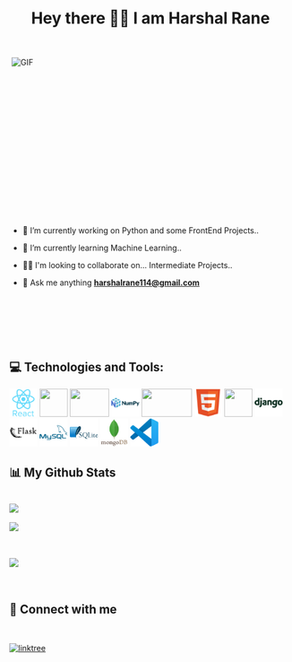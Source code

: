 <h1 align="center">Hey there 👋🏻 I am Harshal Rane</h1>
<br><br>
<img align="right" alt="GIF" src="https://c.tenor.com/NOYF3f82b_gAAAAC/programmer.gif" width="500" height="300"/>

<br>

- 🔭 I’m currently working on Python and some FrontEnd Projects..

- 🌱 I’m currently learning Machine Learning..

- 👯‍♀️ I'm looking to collaborate on... Intermediate Projects..

- 💬 Ask me anything **harshalrane114@gmail.com**

<br>
<br>
<br>
<br>

<!--
-->
<br>
<h2> 💻 Technologies and Tools:  </h2>
<img src="https://raw.githubusercontent.com/devicons/devicon/master/icons/react/react-original-wordmark.svg" width="50" height="50"/> <img src="https://camo.githubusercontent.com/24303cd2424a9a9c092cb6f3108ae66c45d827c3bb8cac57c93c1831c058e43f/68747470733a2f2f696d672e69636f6e73382e636f6d2f636f6c6f722f34382f3030303030302f707974686f6e2e706e67" width="50" height="50"/> <img src="https://data-flair.training/blogs/wp-content/uploads/sites/2/2019/07/scikit-learn-logo-300x181.png" width="70" height="50"/> <t/> <img src="https://raw.githubusercontent.com/devicons/devicon/1119b9f84c0290e0f0b38982099a2bd027a48bf1/icons/numpy/numpy-original-wordmark.svg" width="50" height="50"/> <img src="https://data-flair.training/blogs/wp-content/uploads/sites/2/2019/07/matplotlib-520x152.png" width="90" height="50"/> <img src="https://raw.githubusercontent.com/devicons/devicon/1119b9f84c0290e0f0b38982099a2bd027a48bf1/icons/html5/html5-original.svg" width="50" height="50"/> <img src="https://camo.githubusercontent.com/dc75aee770dff630309493116eeebd6a39c7042e4e94780a5e6c8f107bebe76f/68747470733a2f2f696d672e69636f6e73382e636f6d2f636f6c6f722f34382f3030303030302f637373332e706e67" width="50" height="50"/> <img src="https://raw.githubusercontent.com/devicons/devicon/1119b9f84c0290e0f0b38982099a2bd027a48bf1/icons/django/django-plain-wordmark.svg" width="50" height="50"/> <img src="https://raw.githubusercontent.com/devicons/devicon/1119b9f84c0290e0f0b38982099a2bd027a48bf1/icons/flask/flask-original-wordmark.svg" width="50" height="50"/> <img src="https://raw.githubusercontent.com/devicons/devicon/1119b9f84c0290e0f0b38982099a2bd027a48bf1/icons/mysql/mysql-plain-wordmark.svg" width="50" height="50"/> <img src="https://raw.githubusercontent.com/devicons/devicon/1119b9f84c0290e0f0b38982099a2bd027a48bf1/icons/sqlite/sqlite-original-wordmark.svg" width="50" height="50"/> <img src="https://raw.githubusercontent.com/devicons/devicon/master/icons/mongodb/mongodb-original-wordmark.svg" width="50" height="50"/> <img src="https://raw.githubusercontent.com/devicons/devicon/1119b9f84c0290e0f0b38982099a2bd027a48bf1/icons/vscode/vscode-original.svg" width="50" height="50"/>

<br>
<h2>📊 My Github Stats</h2>
<br>
<img src="https://github-profile-summary-cards.vercel.app/api/cards/profile-details?username=HarshalRaneHR&theme=vue"/>

<br>

![](https://github-readme-stats.vercel.app/api?username=HarshalRaneHR&show_icons=true&theme=vue&locale=en)

<br>

![](https://github-readme-streak-stats.herokuapp.com/?user=HarshalRaneHR)

<br>

<h2>🔗 Connect with me</h2>

<br>

[![linktree](https://img.shields.io/badge/linktree-39E09B?style=for-the-badge&logo=linktree&logoColor=white)](https://linktr.ee/harshalrane)

<br>
